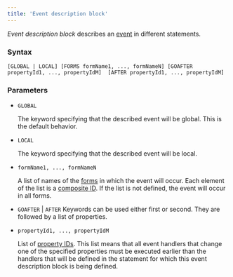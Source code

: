 ```yaml
---
title: 'Event description block'
---
```


*Event description block* describes an [event](Events.md) in different statements.

### Syntax

```
[GLOBAL | LOCAL] [FORMS formName1, ..., formNameN] [GOAFTER propertyId1, ..., propertyIdM]  [AFTER propertyId1, ..., propertyIdM]
```

### Parameters

- `GLOBAL`

    The keyword specifying that the described event will be global. This is the default behavior.

- `LOCAL`

    The keyword specifying that the described event will be local.

- `formName1, ..., formNameN`

    A list of names of the  [forms](Forms.md) in which the event will occur. Each element of the list is a  [composite ID](IDs.md#cid). If the list is not defined, the event will occur in all forms.

- `GOAFTER` | `AFTER`
    Keywords can be used either first or second. They are followed by a list of properties.

- `propertyId1, ..., propertyIdM`

    List of [property IDs](IDs.md#propertyid). This list means that all event handlers that change one of the specified properties must be executed earlier than the handlers that will be defined in the statement for which this event description block is being defined.
